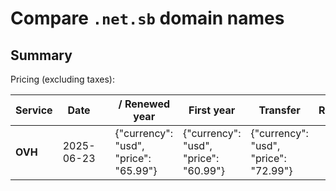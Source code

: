 # Compare `.net.sb` domain names

## Summary

Pricing (excluding taxes):

| Service | Date |  | / Renewed year | First year | Transfer | Restoration |
|--|--|--|--|--|--|--|
| **OVH** | 2025-06-23 |  | {"currency": "usd", "price": "65.99"} | {"currency": "usd", "price": "60.99"} | {"currency": "usd", "price": "72.99"} |  |
